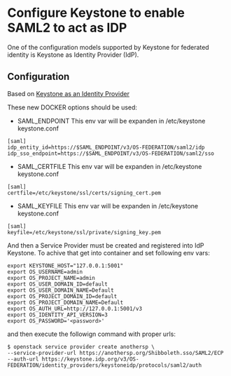 # Configure Keystone to enable SAML2 to act as IDP

One of the configuration models supported by Keystone for federated identity is  Keystone as Identity Provider (IdP).


## Configuration
Based on [Keystone as an Identity Provider](https://docs.openstack.org/keystone/stein/admin/federation/configure_federation.html#keystone-as-idp)

These new DOCKER options should be used:

- SAML_ENDPOINT
This env var will be expanden in /etc/keystone keystone.conf

```
[saml]
idp_entity_id=https://$SAML_ENDPOINT/v3/OS-FEDERATION/saml2/idp
idp_sso_endpoint=https://$SAML_ENDPOINT/v3/OS-FEDERATION/saml2/sso
```

- SAML_CERTFILE
This env var will be expanden in /etc/keystone keystone.conf

```
[saml]
certfile=/etc/keystone/ssl/certs/signing_cert.pem
```

- SAML_KEYFILE
This env var will be expanden in /etc/keystone keystone.conf

```
[saml]
keyfile=/etc/keystone/ssl/private/signing_key.pem
```

And then a Service Provider must be created and registered into IdP Keystone.
To achive that get into container and set following env vars:

```
export KEYSTONE_HOST="127.0.0.1:5001"
export OS_USERNAME=admin
export OS_PROJECT_NAME=admin
export OS_USER_DOMAIN_ID=default
export OS_USER_DOMAIN_NAME=Default
export OS_PROJECT_DOMAIN_ID=default
export OS_PROJECT_DOMAIN_NAME=Default
export OS_AUTH_URL=http://127.0.0.1:5001/v3
export OS_IDENTITY_API_VERSION=3
export OS_PASSWORD='<password>'
```

and then execute the followign command with proper urls:

```
$ openstack service provider create anothersp \
--service-provider-url https://anothersp.org/Shibboleth.sso/SAML2/ECP
--auth-url https://keystone.idp.org/v3/OS-FEDERATION/identity_providers/keystoneidp/protocols/saml2/auth
```

